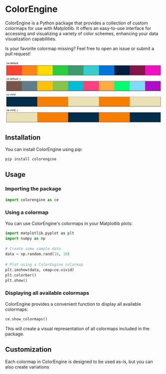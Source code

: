 # ColorEngine

ColorEngine is a Python package that provides a collection of custom colormaps for use with Matplotlib. It offers an easy-to-use interface for accessing and visualizing a variety of color schemes, enhancing your data visualization capabilities.

Is your favorite colormap missing? Feel free to open an issue or submit a pull request!

![colormaps](./figures/colormaps.png)


## Installation

You can install ColorEngine using pip:

```bash
pip install colorengine
```

## Usage

### Importing the package

```python
import colorengine as ce
```

### Using a colormap

You can use ColorEngine's colormaps in your Matplotlib plots:

```python
import matplotlib.pyplot as plt
import numpy as np

# Create some sample data
data = np.random.rand(10, 10)

# Plot using a ColorEngine colormap
plt.imshow(data, cmap=ce.vivid)
plt.colorbar()
plt.show()
```

### Displaying all available colormaps

ColorEngine provides a convenient function to display all available colormaps:

```python
ce.show_colormaps()
```

This will create a visual representation of all colormaps included in the package.


## Customization
Each colormap in ColorEngine is designed to be used as-is, but you can also create variations
